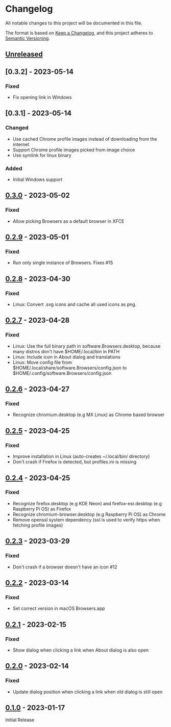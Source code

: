 # Changelog

All notable changes to this project will be documented in this file.

The format is based on [Keep a Changelog](https://keepachangelog.com/en/1.0.0/),
and this project adheres to [Semantic Versioning](https://semver.org/spec/v2.0.0.html).

## [Unreleased]

## [0.3.2] - 2023-05-14

### Fixed

- Fix opening link in Windows

## [0.3.1] - 2023-05-14

### Changed

- Use cached Chrome profile images instead of downloading from the internet
- Support Chrome profile images picked from image choice
- Use symlink for linux binary

### Added

- Initial Windows support

## [0.3.0] - 2023-05-02

### Fixed

- Allow picking Browsers as a default browser in XFCE

## [0.2.9] - 2023-05-01

### Fixed

- Run only single instance of Browsers. Fixes #15

## [0.2.8] - 2023-04-30

### Fixed

- Linux: Convert .svg icons and cache all used icons as png.

## [0.2.7] - 2023-04-28

### Fixed

- Linux: Use the full binary path in software.Browsers.desktop, because many distros don't have $HOME/.local/bin in PATH
- Linux: Include icon in About dialog and translations
- Linux: Move config file from $HOME/.local/share/software.Browsers/config.json to
  $HOME/.config/software.Browsers/config.json

## [0.2.6] - 2023-04-27

### Fixed

- Recognize chromium.desktop (e.g MX Linux) as Chrome based browser

## [0.2.5] - 2023-04-25

### Fixed

- Improve installation in Linux (auto-creates ~/.local/bin/ directory)
- Don't crash if Firefox is detected, but profiles.ini is missing

## [0.2.4] - 2023-04-25

### Fixed

- Recognize firefox.desktop (e.g KDE Neon) and firefox-esr.desktop (e.g Raspberry Pi OS) as Firefox
- Recognize chromium-browser.desktop (e.g Raspberry Pi OS) as Chrome
- Remove openssl system dependency (ssl is used to verify https when fetching profile images)

## [0.2.3] - 2023-03-29

### Fixed

- Don't crash if a browser doesn't have an icon #12

## [0.2.2] - 2023-03-14

### Fixed

- Set correct version in macOS Browsers.app

## [0.2.1] - 2023-02-15

### Fixed

- Show dialog when clicking a link when About dialog is also open

## [0.2.0] - 2023-02-14

### Fixed

- Update dialog position when clicking a link when old dialog is still open

## [0.1.0] - 2023-01-17

Initial Release

[unreleased]: https://github.com/Browsers-software/browsers/compare/0.3.2...HEAD
[0.3.0]: https://github.com/Browsers-software/browsers/releases/tag/0.3.2
[0.3.0]: https://github.com/Browsers-software/browsers/releases/tag/0.3.1
[0.3.0]: https://github.com/Browsers-software/browsers/releases/tag/0.3.0
[0.2.9]: https://github.com/Browsers-software/browsers/releases/tag/0.2.9
[0.2.8]: https://github.com/Browsers-software/browsers/releases/tag/0.2.8
[0.2.7]: https://github.com/Browsers-software/browsers/releases/tag/0.2.7
[0.2.6]: https://github.com/Browsers-software/browsers/releases/tag/0.2.6
[0.2.5]: https://github.com/Browsers-software/browsers/releases/tag/0.2.5
[0.2.4]: https://github.com/Browsers-software/browsers/releases/tag/0.2.4
[0.2.3]: https://github.com/Browsers-software/browsers/releases/tag/0.2.3
[0.2.2]: https://github.com/Browsers-software/browsers/releases/tag/0.2.2
[0.2.1]: https://github.com/Browsers-software/browsers/releases/tag/0.2.1
[0.2.0]: https://github.com/Browsers-software/browsers/releases/tag/0.2.0
[0.1.0]: https://github.com/Browsers-software/browsers/releases/tag/0.1.0-rc25